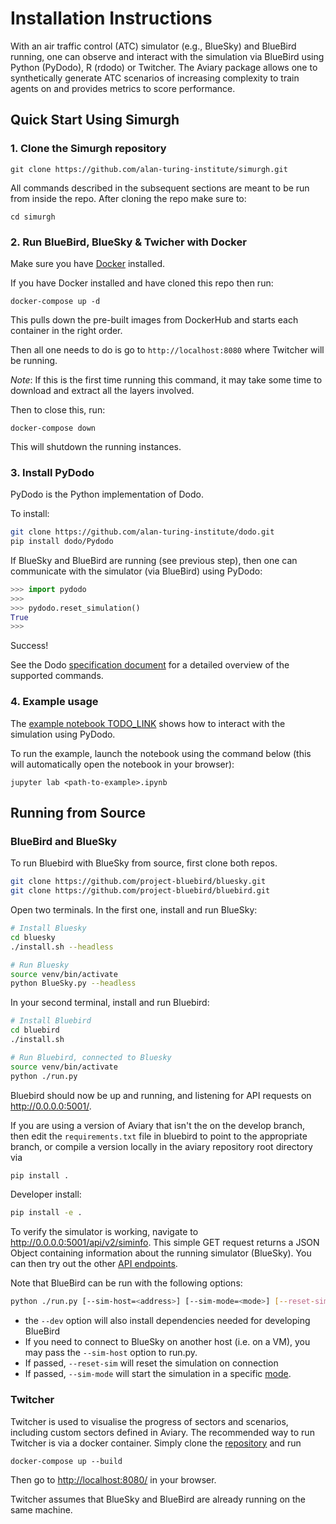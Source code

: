 # Installation Instructions
With an air traffic control (ATC) simulator (e.g., BlueSky) and BlueBird running, one can observe and interact with the simulation via BlueBird using Python (PyDodo), R (rdodo) or Twitcher. The Aviary package allows one to synthetically generate ATC scenarios of increasing complexity to train agents on and provides metrics to score performance.

## Quick Start Using Simurgh
### 1. Clone the Simurgh repository


```{bash}
git clone https://github.com/alan-turing-institute/simurgh.git
```

All commands described in the subsequent sections are meant to be run from inside the repo. After cloning the repo make sure to:

```{bash}
cd simurgh
```

### 2. Run BlueBird, BlueSky & Twicher with Docker

Make sure you have [Docker](https://www.docker.com/get-started) installed.

If you have Docker installed and have cloned this repo then run:

```{bash}
docker-compose up -d
```

This pulls down the pre-built images from DockerHub and
starts each container in the right order.

Then all one needs to do is go to
`http://localhost:8080` where Twitcher will be running.

_Note_: If this is the first time running this command, it may take some time to
download and extract all the layers involved.

Then to close this, run:

```
docker-compose down
```

This will shutdown the running instances.

### 3. Install PyDodo

PyDodo is the Python implementation of Dodo.

To install:

```bash
git clone https://github.com/alan-turing-institute/dodo.git
pip install dodo/Pydodo
```

If BlueSky and BlueBird are running (see previous step), then one can communicate with the simulator (via
BlueBird) using PyDodo:

```python
>>> import pydodo
>>>
>>> pydodo.reset_simulation()
True
>>>
```

Success!

See the Dodo [specification document](https://github.com/alan-turing-institute/dodo/blob/master/Specification.md) for a detailed overview of the supported commands.

### 4. Example usage

The [example notebook TODO_LINK]() shows how to interact with the simulation using PyDodo.

To run the example, launch the notebook using the command below (this will automatically open the notebook in your browser):

 ```{bash}
 jupyter lab <path-to-example>.ipynb
 ```

 ## Running from Source

 ### BlueBird and BlueSky
To run Bluebird with BlueSky from source, first clone both repos.

```bash
git clone https://github.com/project-bluebird/bluesky.git
git clone https://github.com/project-bluebird/bluebird.git
```

Open two terminals. In the first one, install and run BlueSky:

```bash
# Install Bluesky
cd bluesky
./install.sh --headless

# Run Bluesky
source venv/bin/activate
python BlueSky.py --headless
```

In your second terminal, install and run Bluebird:

```bash
# Install Bluebird
cd bluebird
./install.sh

# Run Bluebird, connected to Bluesky
source venv/bin/activate
python ./run.py
```

Bluebird should now be up and running, and listening for API requests on http://0.0.0.0:5001/.


If you are using a version of Aviary that isn't the on the develop branch, then edit the `requirements.txt` file in bluebird to point to the appropriate branch, or compile a version locally in the aviary repository root directory via

```bash
pip install .
```

Developer install:
```bash
pip install -e .
```

To verify the simulator is working, navigate to http://0.0.0.0:5001/api/v2/siminfo. This simple GET request returns a JSON Object containing information about the running simulator (BlueSky). You can then try out the other [API endpoints](#api-endpoints).

Note that BlueBird can be run with the following options:

```bash
python ./run.py [--sim-host=<address>] [--sim-mode=<mode>] [--reset-sim] [--log-rate=<rate>]
```

- the `--dev` option will also install dependencies needed for developing BlueBird
- If you need to connect to BlueSky on another host (i.e. on a VM), you may pass the `--sim-host` option to run.py.
- If passed, `--reset-sim` will reset the simulation on connection
- If passed, `--sim-mode` will start the simulation in a specific [mode](docs/SimulatorModes.md).

### Twitcher

Twitcher is used to visualise the progress of sectors and scenarios, including custom sectors defined in Aviary. 
The recommended way to run Twitcher is via a docker container. Simply clone the [repository](https://github.com/project-bluebird/twitcher) and run

```
docker-compose up --build
```

Then go to [http://localhost:8080/](http://localhost:8080/) in your browser.

Twitcher assumes that BlueSky and BlueBird are already running on the same machine.

